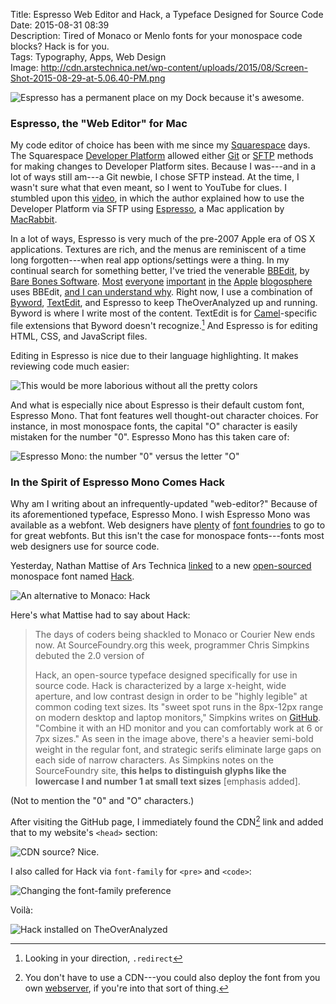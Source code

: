 Title: Espresso Web Editor and Hack, a Typeface Designed for Source Code  
Date: 2015-08-31 08:39  
Description: Tired of Monaco or Menlo fonts for your monospace code blocks? Hack is for you.  
Tags: Typography, Apps, Web Design  
Image: http://cdn.arstechnica.net/wp-content/uploads/2015/08/Screen-Shot-2015-08-29-at-5.06.40-PM.png  

![Espresso has a permanent place on my Dock because it's awesome.](http://macrabbit.com/espresso/images/screenshots-2.0/Main-SourceEditor.jpg "Espresso Text Editor for OS X")
<!-- {.screenshot} -->

### Espresso, the "Web Editor" for Mac

My code editor of choice has been with me since my [Squarespace][1] days. The Squarespace [Developer Platform][2] allowed either [Git][3] or [SFTP][4] methods for making changes to Developer Platform sites. Because I was---and in a lot of ways still am---a Git newbie, I chose SFTP instead. At the time, I wasn't sure what that even meant, so I went to YouTube for clues. I stumbled upon this [video][5], in which the author explained how to use the Developer Platform via SFTP using [Espresso][6], a Mac application by [MacRabbit][7]. 

In a lot of ways, Espresso is very much of the pre-2007 Apple era of OS X applications. Textures are rich, and the menus are reminiscent of a time long forgotten---when real app options/settings were a thing. In my continual search for something better, I've tried the venerable [BBEdit][8], by [Bare Bones Software][9]. [Most][10] [everyone][11] [important][12] [in][13] [the][14] [Apple][15] [blogosphere][16] uses BBEdit, [and I can understand why][17]. Right now, I use a combination of [Byword][18], [TextEdit][19], and Espresso to keep TheOverAnalyzed up and running. Byword is where I write most of the content. TextEdit is for [Camel][20]-specific file extensions that Byword doesn't recognize.[^1] And Espresso is for editing HTML, CSS, and JavaScript files.

Editing in Espresso is nice due to their language highlighting. It makes reviewing code much easier:

![This would be more laborious without all the pretty colors](http://d.pr/i/1jmu3+ "Espresso Colors")

And what is especially nice about Espresso is their default custom font, Espresso Mono. That font features well thought-out character choices. For instance, in most monospace fonts, the capital "O" character is easily mistaken for the number "0". Espresso Mono has this taken care of:

![Espresso Mono: the number "0" versus the letter "O"](http://d.pr/i/1fh8y+ "'0' vs 'O' in Espresso Mono")
<!-- {.screenshot style="max-width: 50%;"} -->

### In the Spirit of Espresso Mono Comes Hack

Why am I writing about an infrequently-updated "web-editor?" Because of its aforementioned typeface, Espresso Mono. I wish Espresso Mono was available as a webfont. Web designers have [plenty][21] of [font foundries][22] to go to for great webfonts. But this isn't the case for monospace fonts---fonts most web designers use for source code.

Yesterday, Nathan Mattise of Ars Technica [linked][23] to a new [open-sourced][24] monospace font named [Hack][25].

![An alternative to Monaco: Hack](http://cdn.arstechnica.net/wp-content/uploads/2015/08/Screen-Shot-2015-08-29-at-5.06.40-PM.png "Hack typeface")
<!-- {.screenshot} -->

Here's what Mattise had to say about Hack:

> The days of coders being shackled to Monaco or Courier New ends now. At SourceFoundry.org this week, programmer Chris Simpkins debuted the 2.0 version of 
>
> Hack, an open-source typeface designed specifically for use in source code.
Hack is characterized by a large x-height, wide aperture, and low contrast design in order to be "highly legible" at common coding text sizes. Its "sweet spot runs in the 8px-12px range on modern desktop and laptop monitors," Simpkins writes on [GitHub][24]. "Combine it with an HD monitor and you can comfortably work at 6 or 7px sizes." As seen in the image above, there's a heavier semi-bold weight in the regular font, and strategic serifs eliminate large gaps on each side of narrow characters. As Simpkins notes on the SourceFoundry site, **this helps to distinguish glyphs like the lowercase l and number 1 at small text sizes** [emphasis added].

(Not to mention the "0" and "O" characters.)

After visiting the GitHub page, I immediately found the CDN[^2] link and added that to my website's `<head>` section:

![CDN source? Nice.](http://d.pr/i/sINJ+ "Adding the Hack stylesheet to `header.html`")

I also called for Hack via `font-family` for `<pre>` and `<code>`:

![Changing the font-family preference](http://d.pr/i/176dB+ "Calling for Hack in my `styles.css` stylesheet")

Voilà:

![Hack installed on TheOverAnalyzed](http://d.pr/i/12y9F+ "Hack installed on TheOverAnalyzed")

[^1]: Looking in your direction, `.redirect`
[^2]: You don't have to use a CDN---you could also deploy the font from you own [webserver][a], if you're into that sort of thing.

[a]: https://github.com/chrissimpkins/Hack#host-hack-font-files-on-your-server "GitHub for Hack"

[1]: /tags/Squarespace "Posts tagged 'Squarespace'"
[2]: http://developers.squarespace.com "Developer Platform on Squarespace"
[3]: https://en.wikipedia.org/wiki/Git_(software) "Wikipedia: Git"
[4]: https://en.wikipedia.org/wiki/SFTP "Wikipedia: SFTP"
[5]: https://www.youtube.com/watch?v=HzravxTgTe4 "Setting Up Squarespace (Squarespace 6) Developer Platform with Espresso2 and Live"
[6]: http://macrabbit.com/espresso/ "Espresso website"
[7]: http://macrabbit.com "Developers of Espresso"
[8]: https://en.wikipedia.org/wiki/BBEdit "Wikipedia: BBEdit"
[9]: http://www.barebones.com/products/bbedit/ "BBEdit"
[10]: http://twitter.com/gruber "John Gruber on Twitter"
[11]: http://twitter.com/siracusa "John Siracusa on Twitter"
[12]: http://twitter.com/jsnell "Jason Snell on Twitter"
[13]: http://www.twitter.com/jdalrymple "Jim Dalrymple on Twitter"
[14]: http://www.twitter.com/reneritchie "Rene Ritchie on Twitter"
[15]: http://www.twitter.com/danielpunkass "Daniel Jalkut on Twitter"
[16]: http://www.twitter.com/jamesthomson "James Thompson on Twitter"
[17]: http://duckduckgo.com/?q=bbedit&t=osx "BBEdit search"
[18]: https://itunes.apple.com/us/app/byword/id420212497?at=1l3vx9s "Byword on the Mac App Store"
[19]: https://en.wikipedia.org/wiki/TextEdit "Wikipedia: TextEdit"
[20]: /2015/6/17/leaving-squarespace-part-I-getting-started-with-camel "My piece on leaving Squarespace for Camel"
[21]: http://www.typography.com/ "Hoefler & Co. typefaces"
[22]: http://www.fontbureau.com "Font Bureau"
[23]: http://arstechnica.com/information-technology/2015/08/open-source-typeface-hack-brings-design-to-source-code/ "Ars piece on Hack"
[24]: https://github.com/chrissimpkins/Hack#about "About Hack typeface"
[25]: http://sourcefoundry.org/hack/ "Hack typeface"